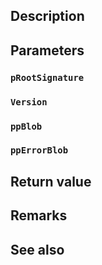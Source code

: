 ## Description

## Parameters

### `pRootSignature`

### `Version`

### `ppBlob`

### `ppErrorBlob`

## Return value

## Remarks

## See also